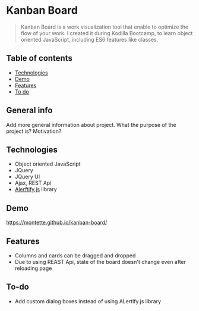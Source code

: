# Kanban Board
> Kanban Board is a work visualization tool that enable to optimize the flow of your work. I created it during Kodilla Bootcamp, to learn object oriented JavaScript, including ES6 features like classes.

## Table of contents
* [Technologies](#technologies)
* [Demo](#demo)
* [Features](#features)
* [To do](#To-do)


## General info
Add more general information about project. What the purpose of the project is? Motivation?


## Technologies
* Object oriented JavaScript
* JQuery
* JQuery UI
* Ajax, REST Api
* [Alerftify.js](https://alertifyjs.com/prompt.html) library


## Demo
https://montette.github.io/kanban-board/


## Features
* Columns and cards can be dragged and dropped
* Due to using REAST Api, state of the board doesn't change even after reloading page


## To-do
* Add custom dialog boxes instead of using ALertify.js library
















